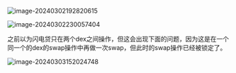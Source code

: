 ![image-20240302192820615](C:\Users\Administrator\AppData\Roaming\Typora\typora-user-images\image-20240302192820615.png)





![image-20240302230057404](C:\Users\Administrator\AppData\Roaming\Typora\typora-user-images\image-20240302230057404.png)

之前以为闪电贷只在两个dex之间操作，但这会出现下面的问题，因为这是在一个同一个的dex的swap操作中再做一次swap，但此时的swap操作已经被锁定了。

![image-20240303152024748](C:\Users\Administrator\AppData\Roaming\Typora\typora-user-images\image-20240303152024748.png)
